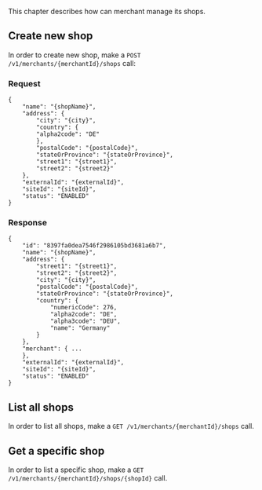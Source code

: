 This chapter describes how can merchant manage its shops.

## Create new shop

In order to create new shop, make a `POST /v1/merchants/{merchantId}/shops` call:

### Request

    {
        "name": "{shopName}",
        "address": {
            "city": "{city}",
            "country": {
            "alpha2code": "DE"
            },
            "postalCode": "{postalCode}",
            "stateOrProvince": "{stateOrProvince}",
            "street1": "{street1}",
            "street2": "{street2}"
        },
        "externalId": "{externalId}",
        "siteId": "{siteId}",
        "status": "ENABLED"
    }

### Response

    {
        "id": "8397fa0dea7546f2986105bd3681a6b7",
        "name": "{shopName}",
        "address": {
            "street1": "{street1}",
            "street2": "{street2}",
            "city": "{city}",
            "postalCode": "{postalCode}",
            "stateOrProvince": "{stateOrProvince}",
            "country": {
                "numericCode": 276,
                "alpha2code": "DE",
                "alpha3code": "DEU",
                "name": "Germany"
            }
        },
        "merchant": { ...
        },
        "externalId": "{externalId}",
        "siteId": "{siteId}",
        "status": "ENABLED"
    } 

## List all shops

In order to list all shops, make a `GET /v1/merchants/{merchantId}/shops` call.

## Get a specific shop

In order to list a specific shop, make a `GET /v1/merchants/{merchantId}/shops/{shopId}` call.


